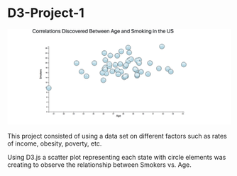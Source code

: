 # D3-Project-1

![Image](https://github.com/parin225/D3-Project-1/blob/master/Image%20for%20ReadME.png)

This project consisted of using a data set on different factors such as rates of income, obesity,
poverty, etc.

Using D3.js a scatter plot representing each state with circle elements was creating to observe the relationship between Smokers vs. Age.

